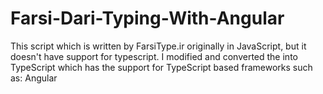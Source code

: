 # Farsi-Dari-Typing-With-Angular
This script which is written by FarsiType.ir originally in JavaScript, but it doesn't have support for typescript. I modified and converted the into TypeScript which has the support for TypeScript based frameworks such as: Angular

